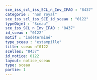```yaml
---
sce_iss_scl_iss_SCL_n_Inv_IFAO : "8437"
categorie : "non royal"
sce_iss_scl_iss_SCE_id_sceau : "0122"
typeObjet : "Sceau"
sce_iss_SCL_n_Inv_IFAO : "8437"
id_sceau : "0122"
motif : "indéterminé"
type_sceau : "estampille"
title: sceau n°0122
scelles: "8437"
id_notice: 0122
layout: notice_sceau
type: sceau
partie: 1
---
```

